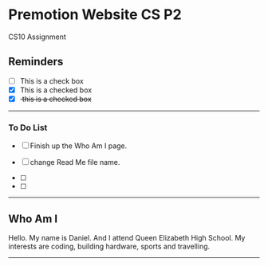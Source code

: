# Premotion Website CS P2
CS10 Assignment

## Reminders

- [ ] This is a check box
- [x] This is a checked box
- [x] <del> this is a checked box </del>

---

### To Do List

- [ ] Finish up the Who Am I page.

- [ ] change Read Me file name.

- [ ] 

- [ ]


---



## Who Am I

Hello. My name is Daniel. And I attend Queen Elizabeth High School. My interests are coding, building hardware, sports and travelling.


---